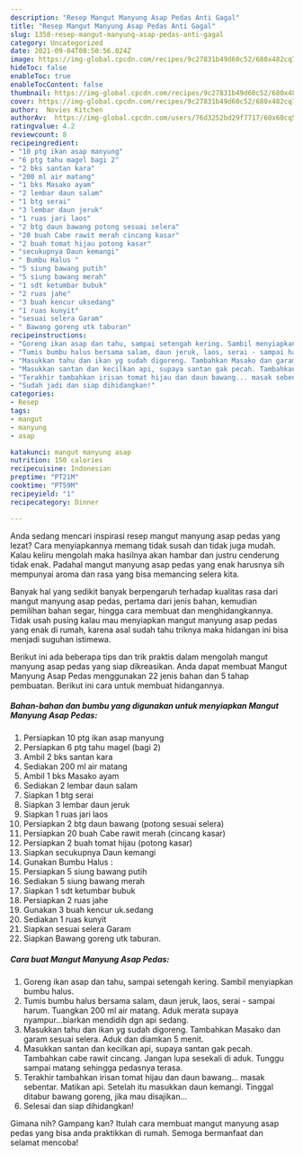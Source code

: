 ```yaml
---
description: "Resep Mangut Manyung Asap Pedas Anti Gagal"
title: "Resep Mangut Manyung Asap Pedas Anti Gagal"
slug: 1358-resep-mangut-manyung-asap-pedas-anti-gagal
category: Uncategorized
date: 2021-09-04T08:50:56.024Z
image: https://img-global.cpcdn.com/recipes/9c27831b49d60c52/680x482cq70/mangut-manyung-asap-pedas-foto-resep-utama.jpg
hideToc: false
enableToc: true
enableTocContent: false
thumbnail: https://img-global.cpcdn.com/recipes/9c27831b49d60c52/680x482cq70/mangut-manyung-asap-pedas-foto-resep-utama.jpg
cover: https://img-global.cpcdn.com/recipes/9c27831b49d60c52/680x482cq70/mangut-manyung-asap-pedas-foto-resep-utama.jpg
author:  Novies Kitchen
authorAv:  https://img-global.cpcdn.com/users/76d3252bd29f7717/60x60cq50/avatar.jpg
ratingvalue: 4.2
reviewcount: 8
recipeingredient:
- "10 ptg ikan asap manyung"
- "6 ptg tahu magel bagi 2"
- "2 bks santan kara"
- "200 ml air matang"
- "1 bks Masako ayam"
- "2 lembar daun salam"
- "1 btg serai"
- "3 lembar daun jeruk"
- "1 ruas jari laos"
- "2 btg daun bawang potong sesuai selera"
- "20 buah Cabe rawit merah cincang kasar"
- "2 buah tomat hijau potong kasar"
- "secukupnya Daun kemangi"
- " Bumbu Halus "
- "5 siung bawang putih"
- "5 siung bawang merah"
- "1 sdt ketumbar bubuk"
- "2 ruas jahe"
- "3 buah kencur uksedang"
- "1 ruas kunyit"
- "sesuai selera Garam"
- " Bawang goreng utk taburan"
recipeinstructions:
- "Goreng ikan asap dan tahu, sampai setengah kering. Sambil menyiapkan bumbu halus."
- "Tumis bumbu halus bersama salam, daun jeruk, laos, serai - sampai harum. Tuangkan 200 ml air matang. Aduk merata supaya nyampur...biarkan mendidih dgn api sedang."
- "Masukkan tahu dan ikan yg sudah digoreng. Tambahkan Masako dan garam sesuai selera. Aduk dan diamkan 5 menit."
- "Masukkan santan dan kecilkan api, supaya santan gak pecah. Tambahkan cabe rawit cincang. Jangan lupa sesekali di aduk. Tunggu sampai matang sehingga pedasnya terasa."
- "Terakhir tambahkan irisan tomat hijau dan daun bawang... masak sebentar. Matikan api. Setelah itu masukkan daun kemangi. Tinggal ditabur bawang goreng, jika mau disajikan..."
- "Sudah jadi dan siap dihidangkan!"
categories:
- Resep
tags:
- mangut
- manyung
- asap

katakunci: mangut manyung asap 
nutrition: 150 calories
recipecuisine: Indonesian
preptime: "PT21M"
cooktime: "PT59M"
recipeyield: "1"
recipecategory: Dinner

---
```



Anda sedang mencari inspirasi resep mangut manyung asap pedas yang lezat? Cara menyiapkannya memang tidak susah dan tidak juga mudah. Kalau keliru mengolah maka hasilnya akan hambar dan justru cenderung tidak enak. Padahal mangut manyung asap pedas yang enak harusnya sih mempunyai aroma dan rasa yang bisa memancing selera kita.


Banyak hal yang sedikit banyak berpengaruh terhadap kualitas rasa dari mangut manyung asap pedas, pertama dari jenis bahan, kemudian pemilihan bahan segar, hingga cara membuat dan menghidangkannya. Tidak usah pusing kalau mau menyiapkan mangut manyung asap pedas yang enak di rumah, karena asal sudah tahu triknya maka hidangan ini bisa menjadi suguhan istimewa.




Berikut ini ada beberapa tips dan trik praktis dalam mengolah mangut manyung asap pedas yang siap dikreasikan. Anda dapat membuat Mangut Manyung Asap Pedas menggunakan 22 jenis bahan dan 5 tahap pembuatan. Berikut ini cara untuk membuat hidangannya.

<!--inarticleads1-->

##### Bahan-bahan dan bumbu yang digunakan untuk menyiapkan Mangut Manyung Asap Pedas:

1. Persiapkan 10 ptg ikan asap manyung
1. Persiapkan 6 ptg tahu magel (bagi 2)
1. Ambil 2 bks santan kara
1. Sediakan 200 ml air matang
1. Ambil 1 bks Masako ayam
1. Sediakan 2 lembar daun salam
1. Siapkan 1 btg serai
1. Siapkan 3 lembar daun jeruk
1. Siapkan 1 ruas jari laos
1. Persiapkan 2 btg daun bawang (potong sesuai selera)
1. Persiapkan 20 buah Cabe rawit merah (cincang kasar)
1. Persiapkan 2 buah tomat hijau (potong kasar)
1. Siapkan secukupnya Daun kemangi
1. Gunakan  Bumbu Halus :
1. Persiapkan 5 siung bawang putih
1. Sediakan 5 siung bawang merah
1. Siapkan 1 sdt ketumbar bubuk
1. Persiapkan 2 ruas jahe
1. Gunakan 3 buah kencur uk.sedang
1. Sediakan 1 ruas kunyit
1. Siapkan sesuai selera Garam
1. Siapkan  Bawang goreng utk taburan.




<!--inarticleads2-->

##### Cara buat Mangut Manyung Asap Pedas:

1. Goreng ikan asap dan tahu, sampai setengah kering. Sambil menyiapkan bumbu halus.
1. Tumis bumbu halus bersama salam, daun jeruk, laos, serai - sampai harum. Tuangkan 200 ml air matang. Aduk merata supaya nyampur...biarkan mendidih dgn api sedang.
1. Masukkan tahu dan ikan yg sudah digoreng. Tambahkan Masako dan garam sesuai selera. Aduk dan diamkan 5 menit.
1. Masukkan santan dan kecilkan api, supaya santan gak pecah. Tambahkan cabe rawit cincang. Jangan lupa sesekali di aduk. Tunggu sampai matang sehingga pedasnya terasa.
1. Terakhir tambahkan irisan tomat hijau dan daun bawang... masak sebentar. Matikan api. Setelah itu masukkan daun kemangi. Tinggal ditabur bawang goreng, jika mau disajikan...
1. Selesai dan siap dihidangkan!



Gimana nih? Gampang kan? Itulah cara membuat mangut manyung asap pedas yang bisa anda praktikkan di rumah. Semoga bermanfaat dan selamat mencoba!
